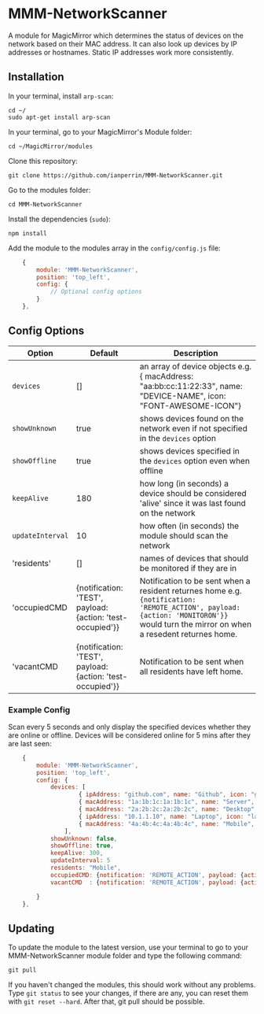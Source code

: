 # MMM-NetworkScanner
A module for MagicMirror which determines the status of devices on the network based on their MAC address. It can also look up devices by IP addresses or hostnames. Static IP addresses work more consistently.

## Installation

In your terminal, install `arp-scan`:
````
cd ~/
sudo apt-get install arp-scan   
````

In your terminal, go to your MagicMirror's Module folder:
````
cd ~/MagicMirror/modules
````

Clone this repository:
````
git clone https://github.com/ianperrin/MMM-NetworkScanner.git
````

Go to the modules folder:
````
cd MMM-NetworkScanner
````

Install the dependencies (`sudo`):
````
npm install
````

Add the module to the modules array in the `config/config.js` file:
````javascript
    {
        module: 'MMM-NetworkScanner',
        position: 'top_left', 
        config: {
            // Optional config options
        }        
    },
````

## Config Options
| **Option** | **Default** | **Description** |
| --- | --- | --- |
| `devices` | [] | an array of device objects e.g. { macAddress: "aa:bb:cc:11:22:33", name: "DEVICE-NAME", icon: "FONT-AWESOME-ICON"} |
| `showUnknown` | true | shows devices found on the network even if not specified in the `devices` option |
| `showOffline` | true | shows devices specified in the `devices` option even when offline |
| `keepAlive` | 180 | how long (in seconds) a device should be considered 'alive' since it was last found on the network |
| `updateInterval` | 10 | how often (in seconds) the module should scan the network  |
| 'residents' | [] | names of devices that should be monitored if they are in |
| 'occupiedCMD | {notification: 'TEST', payload: {action: 'test-occupied'}} | Notification to be sent when a resident returnes home e.g. `{notification: 'REMOTE_ACTION', payload: {action: 'MONITORON'}}` would turn the mirror on when a resedent returnes home. |
| 'vacantCMD | {notification: 'TEST', payload: {action: 'test-occupied'}} | Notification to be sent when all residents have left home. |

### Example Config
Scan every 5 seconds and only display the specified devices whether they are online or offline. Devices will be considered online for 5 mins after they are last seen:
````javascript
    {
        module: 'MMM-NetworkScanner',
        position: 'top_left', 
        config: {
            devices: [
                    { ipAddress: "github.com", name: "Github", icon: "globe"},
                    { macAddress: "1a:1b:1c:1a:1b:1c", name: "Server", icon: "server"},
                    { macAddress: "2a:2b:2c:2a:2b:2c", name: "Desktop", icon: "desktop"},
                    { ipAddress: "10.1.1.10", name: "Laptop", icon: "laptop"},
                    { macAddress: "4a:4b:4c:4a:4b:4c", name: "Mobile", icon: "mobile"},
                ],
            showUnknown: false,
            showOffline: true,
            keepAlive: 300,
            updateInterval: 5
            residents: "Mobile",
            occupiedCMD: {notification: 'REMOTE_ACTION', payload: {action: 'MONITORON'}},
            vacantCMD  : {notification: 'REMOTE_ACTION', payload: {action: 'MONITOROFF'}},

        }        
    },
````

## Updating

To update the module to the latest version, use your terminal to go to your MMM-NetworkScanner module folder and type the following command:

````
git pull
```` 

If you haven't changed the modules, this should work without any problems. 
Type `git status` to see your changes, if there are any, you can reset them with `git reset --hard`. After that, git pull should be possible.
